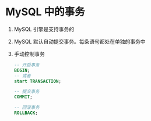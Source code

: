 # MySQL 中的事务

1. MySQL 引擎是支持事务的

2. MySQL 默认自动提交事务。每条语句都处在单独的事务中

3. 手动控制事务

   ```sql
   -- 开启事务
   BEGIN;
   -- 或者
   start TRANSACTION;
   
   -- 提交事务
   COMMIT;
   
   -- 回滚事务
   ROLLBACK;
   ```
